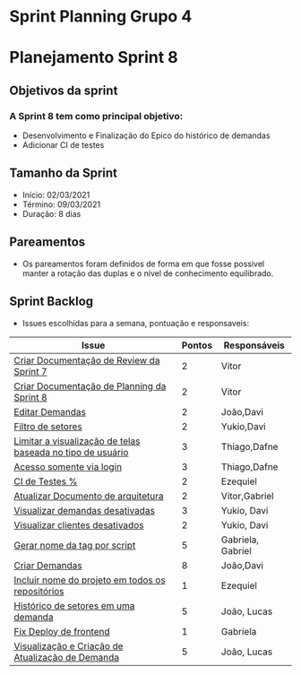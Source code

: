# Sprint Planning Grupo 4

# Planejamento Sprint 8

## Objetivos da sprint

### A Sprint 8 tem como principal objetivo: 

- Desenvolvimento e Finalização do Epico do histórico de demandas
- Adicionar CI de testes

## Tamanho da Sprint

- Início: 02/03/2021
- Término: 09/03/2021
- Duração: 8 dias

## Pareamentos

- Os pareamentos foram definidos de forma em que fosse possivel manter a rotação das duplas e o nível de conhecimento equilibrado.

## Sprint Backlog

- Issues escolhidas para a semana, pontuação e responsaveis:

|Issue|Pontos|Responsáveis|
|--|--|--|
|[Criar Documentação de Review da Sprint 7](https://github.com/fga-eps-mds/2020-2-G4/issues/172)|2|Vitor|
|[Criar Documentação de Planning da Sprint 8](https://github.com/fga-eps-mds/2020-2-G4/issues/168)|2|Vitor|
|[Editar Demandas](https://github.com/fga-eps-mds/2020-2-G4/issues/156)|2|João,Davi|
|[Filtro de setores](https://github.com/fga-eps-mds/2020-2-G4/issues/159)|2|Yukio,Davi|
|[Limitar a visualização de telas baseada no tipo de usuário](https://github.com/fga-eps-mds/2020-2-G4/issues/161)|3|Thiago,Dafne|
|[Acesso somente via login](https://github.com/fga-eps-mds/2020-2-G4/issues/162)|3|Thiago,Dafne|
|[CI de Testes %](https://github.com/fga-eps-mds/2020-2-G4/issues/165)|2|Ezequiel|
|[Atualizar Documento de arquitetura](https://github.com/fga-eps-mds/2020-2-G4/issues/166)|2|Vitor,Gabriel|
|[Visualizar demandas desativadas](https://github.com/fga-eps-mds/2020-2-G4/issues/169)|3|Yukio, Davi|
|[Visualizar clientes desativados](https://github.com/fga-eps-mds/2020-2-G4/issues/170)|2|Yukio, Davi|
|[Gerar nome da tag por script](https://github.com/fga-eps-mds/2020-2-G4/issues/173)|5|Gabriela, Gabriel|
|[Criar Demandas](https://github.com/fga-eps-mds/2020-2-G4/issues/151)|8|João,Davi|
|[Incluir nome do projeto em todos os repositórios](https://github.com/fga-eps-mds/2020-2-G4/issues/174)|1|Ezequiel|
|[Histórico de setores em uma demanda](https://github.com/fga-eps-mds/2020-2-G4/issues/163)|5|João, Lucas|
|[Fix Deploy de frontend](https://github.com/fga-eps-mds/2020-2-G4/issues/164)|1|Gabriela|
|[Visualização e Criação de Atualização de Demanda](https://github.com/fga-eps-mds/2020-2-G4/issues/171)|5|João, Lucas|